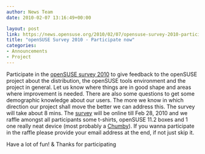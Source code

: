 ```yaml
---
author: News Team
date: 2010-02-07 13:16:49+00:00

layout: post
link: https://news.opensuse.org/2010/02/07/opensuse-survey-2010-participate-now/
title: "openSUSE Survey 2010 - Participate now"
categories:
- Announcements
- Project
---
```

Participate in the [openSUSE survey 2010](http://www.surveymonkey.com/s/6MJYV7T) to give feedback to the openSUSE project about the distribution, the openSUSE tools environment and the project in general. Let us know where things are in good shape and areas where improvement is needed. There are also some questions to get some demographic knowledge about our users. The more we know in which direction our project shall move the better we can address this. The survey will take about 8 mins.
The [survey](http://www.surveymonkey.com/s/6MJYV7T) will be online till Feb 28, 2010 and we raffle amongst all participants some t-shirts, openSUSE 11.2 boxes and 1 one really neat device (most probably a [Chumby](http://www.chumby.com)). If you wanna participate in the raffle please provide your email address at the end, if not just skip it.

Have a lot of fun! & Thanks for participating		
